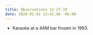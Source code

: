 ```yaml
---
title: Observations 12-27-19
date: 2020-01-02 13:41:00 -06:00
---
```


- Karaoke at a 4AM bar frozen in 1993.